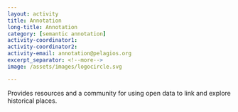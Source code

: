 ```yaml
---
layout: activity
title: Annotation
long-title: Annotation
category: [semantic annotation]
activity-coordinator1:
activity-coordinator2:
activity-email: annotation@pelagios.org
excerpt_separator: <!--more-->
image: /assets/images/logocircle.svg

---
```

Provides resources and a community for using open data to link and explore historical places. <!--more-->
